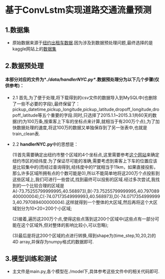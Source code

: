 # 基于ConvLstm实现道路交通流量预测
## 1.数据集
- 原始数据来源于[纽约出租车数据](https://www.nyc.gov/site/tlc/about/tlc-trip-record-data.page).因为涉及到数据预处理问题,最终选择的是kaggle网站上的[数据集](https://www.kaggle.com/code/chengshiangli/generate-map-tiles-from-nyc-taxi-trip-data/notebook)

## 2.数据预处理
#### 本部分对应的文件为\**./data/handlerNYC.py\**.数据预处理分为以下几个步骤(仅供参考)：

- 2.1 首先,为了便于处理,将下载得到的csv文件的数据导入到MySQL中(也删除了一些不必要的字段),最终保留了：pickup_datetime,pickup_longitude,pickup_latitude,dropoff_longitude,dropoff_latitude等五个重要的字段.同时,只选择了2015.1.1~2015.3.1共60天的数据(约为100万条,按乘客上下车的坐标点来计算,就相当于有200万个点),为了加快数据处理的速度,将这100万的数据又单独保存到了另一张表中,也就是train_clean表.

- 2.2 **handlerNYC.py**中的思想是：
	
	(1)首先需要确定出纽约市整个区域的4个坐标点,这里需要参考[这个网站](https://www.travelmath.com/cities/New+York)来确定纽约市区的经纬度.为了保证尽可能的准确,需要考虑到乘客上下车的位置应该是比较集中的(而经过查询得到,经纬度中的1°就相当于11km，如果直接投影，那么许多区域所拥有点的个数可能是0),所以不能简单地将这200万个点投影到这些区域上,我们可进行一些尝试,找到最终可以投影的区域.经过多次尝试,我找到的一个比较合理的区域是A(-73.75255799999995,40.568973),B(-73.75255799999995,40.797089400000004),C(-74.07173549999993,40.568973),D(-74.07173549999993,40.797089400000004).这样就得到一个整体的大区域,然后再将这个大区域划分为10×20=200个小区域;
	
	(2)接着,遍历这200万个点,使得这些点落到这200个区域中(这些点有一部分可能在这个区域外,但对整体的影响比较小,可以忽略);
	
	(3)最后是将这200个区域的点进行转换,得到shape为(time_step,10,20,2)的4D array,并保存为numpy格式的数据即可.

## 3.模型训练和测试

- 主文件是main.py,各个模型在./model下,具体参考这些文件中的相关代码即可.